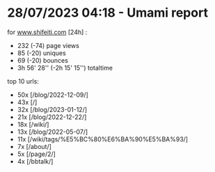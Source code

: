 # 28/07/2023 04:18 - Umami report
for www.shifeiti.com [24h] :

 - 232 (-74) page views
 - 85 (-20) uniques
 - 69 (-20) bounces
 - 3h 56' 28'' (-2h 15' 15'') totaltime


top 10 urls:
 - 50x [/blog/2022-12-09/]
 - 43x [/]
 - 32x [/blog/2023-01-12/]
 - 21x [/blog/2022-12-22/]
 - 18x [/wiki/]
 - 13x [/blog/2022-05-07/]
 - 11x [/wiki/tags/%E5%BC%80%E6%BA%90%E5%BA%93/]
 - 7x [/about/]
 - 5x [/page/2/]
 - 4x [/bbtalk/]


